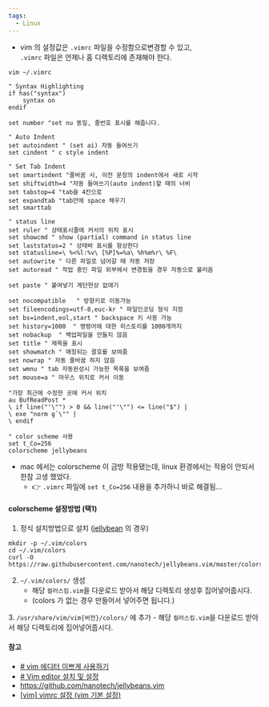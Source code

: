```yaml
---
tags:
  - Linux
---
```



- vim 의 설정값은 `.vimrc` 파일을 수정함으로변경할 수 있고, <br>`.vimrc` 파일은 언제나 홈 디렉토리에 존재해야 한다.

```shell
vim ~/.vimrc
```

```vim
" Syntax Highlighting    
if has("syntax")    
	syntax on    
endif  
  
set number "set nu 동일, 줄번호 표시를 해줍니다.  
  
" Auto Indent  
set autoindent " (set ai) 자동 들여쓰기  
set cindent " c style indent  
  
" Set Tab Indent  
set smartindent "줄바꿈 시, 이전 문장의 indent에서 새로 시작  
set shiftwidth=4 "자동 들여쓰기(auto indent)할 때의 너비  
set tabstop=4 "tab을 4칸으로  
set expandtab "tab안에 space 채우기  
set smarttab  
  
" status line  
set ruler " 상태표시줄에 커서의 위치 표시  
set showcmd " show (partial) command in status line  
set laststatus=2 " 상태바 표시를 항상한다    
set statusline=\ %<%l:%v\ [%P]%=%a\ %h%m%r\ %F\  
set autowrite " 다른 파일로 넘어갈 때 자동 저장    
set autoread " 작업 중인 파일 외부에서 변경됬을 경우 자동으로 불러옴  
  
set paste " 붙여넣기 계단현상 없애기  
  
set nocompatible   " 방향키로 이동가능  
set fileencodings=utf-8,euc-kr " 파일인코딩 형식 지정  
set bs=indent,eol,start " backspace 키 사용 가능  
set history=1000  " 명령어에 대한 히스토리를 1000개까지  
set nobackup  " 백업파일을 만들지 않음  
set title " 제목을 표시  
set showmatch " 매칭되는 괄호를 보여줌  
set nowrap " 자동 줄바꿈 하지 않음  
set wmnu " tab 자동완성시 가능한 목록을 보여줌
set mouse=a " 마우스 위치로 커서 이동
  
"가장 최근에 수정한 곳에 커서 위치    
au BufReadPost *    
\ if line("'\"") > 0 && line("'\"") <= line("$") |    
\ exe "norm g`\"" |    
\ endif  
  
" color scheme 사용  
set t_Co=256  
colorscheme jellybeans
```


- mac  에서는 colorscheme 이 금방 적용됐는데, linux 환경에서는 적용이 안되서 한참 고생 했었다.
	- 👉 `.vimrc` 파일에 `set t_Co=256` 내용을 추가하니 바로 해결됨...

#### colorscheme 설정방법 (택1)
1. 정식 설치방법으로 설치 ([jellybean](https://github.com/nanotech/jellybeans.vim#installation) 의 경우)
```shell
mkdir -p ~/.vim/colors
cd ~/.vim/colors
curl -O https://raw.githubusercontent.com/nanotech/jellybeans.vim/master/colors/jellybeans.vim
```
  
2. `~/.vim/colors/` 생성
	- 해당 `컬러스킴.vim`을 다운로드 받아서 해당 디렉토리 생성후 집어넣어줍시다.
	- (colors 가 없는 경우 만들어서 넣어주면 됩니다.)

3. `/usr/share/vim/vim{버전}/colors/` 에 추가
	- 해당 `컬러스킴.vim`을 다운로드 받아서 해당 디렉토리에 집어넣어줍시다. 


#### 참고
- [# vim 에디터 이쁘게 사용하기](https://medium.com/sunhyoups-story/vim-%EC%97%90%EB%94%94%ED%84%B0-%EC%9D%B4%EC%81%98%EA%B2%8C-%EC%82%AC%EC%9A%A9%ED%95%98%EA%B8%B0-5b6b8d546017)
- [# Vim editor 설치 및 설정](https://velog.io/@jarvis_geun/Vim-editor-%EC%84%A4%EC%B9%98-%EB%B0%8F-%EC%84%A4%EC%A0%95)
- https://github.com/nanotech/jellybeans.vim
- [[vim] vimrc 설정 (vim 기본 설정)](https://hcnam.tistory.com/14)
